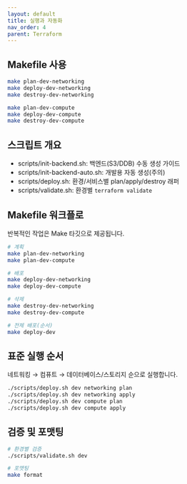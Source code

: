 ```yaml
---
layout: default
title: 실행과 자동화
nav_order: 4
parent: Terraform
---
```


## Makefile 사용
```bash
make plan-dev-networking
make deploy-dev-networking
make destroy-dev-networking

make plan-dev-compute
make deploy-dev-compute
make destroy-dev-compute
```

## 스크립트 개요

- scripts/init-backend.sh: 백엔드(S3/DDB) 수동 생성 가이드
- scripts/init-backend-auto.sh: 개발용 자동 생성(주의)
- scripts/deploy.sh: 환경/서비스별 plan/apply/destroy 래퍼
- scripts/validate.sh: 환경별 `terraform validate`

## Makefile 워크플로
반복적인 작업은 Make 타깃으로 제공됩니다.

```bash
# 계획
make plan-dev-networking
make plan-dev-compute

# 배포
make deploy-dev-networking
make deploy-dev-compute

# 삭제
make destroy-dev-networking
make destroy-dev-compute

# 전체 배포(순서)
make deploy-dev
```

## 표준 실행 순서
네트워킹 → 컴퓨트 → 데이터베이스/스토리지 순으로 실행합니다.

```bash
./scripts/deploy.sh dev networking plan
./scripts/deploy.sh dev networking apply
./scripts/deploy.sh dev compute plan
./scripts/deploy.sh dev compute apply
```

## 검증 및 포맷팅
```bash
# 환경별 검증
./scripts/validate.sh dev

# 포맷팅
make format
```

